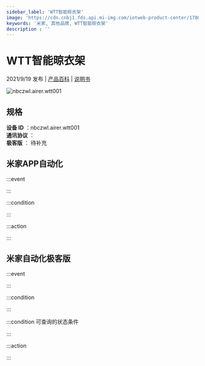 ```yaml
---
sidebar_label: 'WTT智能晾衣架'
image: 'https://cdn.cnbj1.fds.api.mi-img.com/iotweb-product-center/178044f92df842e26f82a239e6092732_1627542837325.png?GalaxyAccessKeyId=AKVGLQWBOVIRQ3XLEW&Expires=9223372036854775807&Signature=/7Wz+pyvH+5Jw9DNJfIEktsUUgY='
keywords: '米家, 其他品牌, WTT智能晾衣架'
description : ''
---
```

# WTT智能晾衣架

2021/9/19 发布 | [产品百科](https://home.mi.com/webapp/content/baike/product/index.html?model=nbczwl.airer.wtt001/) | [说明书](https://home.mi.com/views/introduction.html?model=nbczwl.airer.wtt001&region=cn)

![nbczwl.airer.wtt001](https://cdn.cnbj1.fds.api.mi-img.com/iotweb-product-center/178044f92df842e26f82a239e6092732_1627542837325.png?GalaxyAccessKeyId=AKVGLQWBOVIRQ3XLEW&Expires=9223372036854775807&Signature=/7Wz+pyvH+5Jw9DNJfIEktsUUgY=)

## 规格  
> 
**设备 ID** ：nbczwl.airer.wtt001  
**通讯协议** ：  
**极客版**  ： 待补充 


## 米家APP自动化  

:::event  

:::

:::condition  

:::

:::action   

:::

## 米家自动化极客版  

:::event  

:::

:::condition  

:::

:::condition 可查询的状态条件  

:::

:::action  

:::

        
